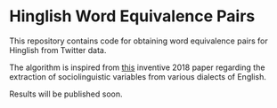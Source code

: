 # Hinglish Word Equivalence Pairs

This repository contains code for obtaining word equivalence pairs for Hinglish from Twitter data.

The algorithm is inspired from [this](https://www.aclweb.org/anthology/W18-6101.pdf) inventive 2018 paper regarding the extraction of sociolinguistic variables from various dialects of English.

Results will be published soon.